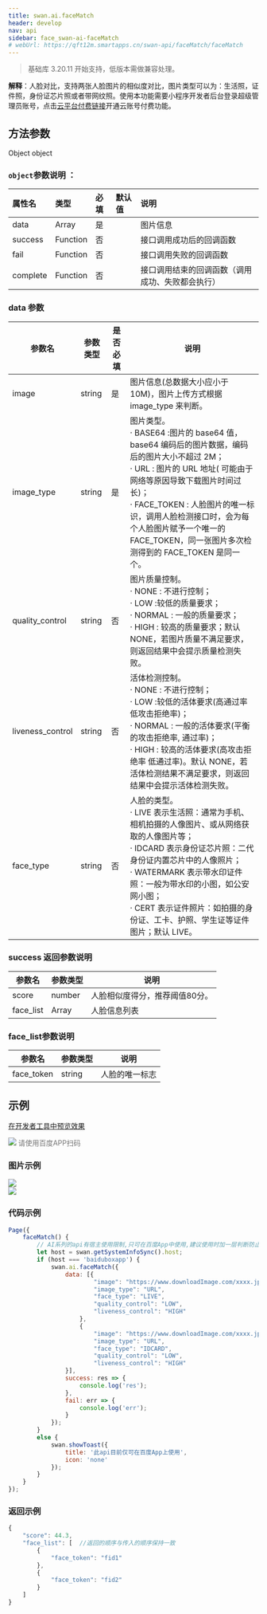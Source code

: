 ```yaml
---
title: swan.ai.faceMatch
header: develop
nav: api
sidebar: face_swan-ai-faceMatch
# webUrl: https://qft12m.smartapps.cn/swan-api/faceMatch/faceMatch
---
```


 

>基础库 3.20.11 开始支持，低版本需做兼容处理。

**解释**：人脸对比，支持两张人脸图片的相似度对比，图片类型可以为：生活照，证件照，身份证芯片照或者带网纹照。使用本功能需要小程序开发者后台登录超级管理员账号，点击[云平台付费链接](https://ai.baidu.com/ai-doc/FACE/Bk37c1m1n)开通云账号付费功能。

 
## 方法参数

Object object

### `object`参数说明 ：

|属性名 |类型  |必填 | 默认值 |说明|
|:---- |:---- |:---- |:----|:----|
|data | Array| 是 | | 图片信息 | 
|success | Function |  否 | |接口调用成功后的回调函数 | 
|fail | Function | 否 | | 接口调用失败的回调函数 | 
|complete|	Function|	否	| |接口调用结束的回调函数（调用成功、失败都会执行）|

### data  参数 

|参数名 | 参数类型 | 是否必填 |说明  | 
|---|---|---|---|
|image | string | 是 | 图片信息(总数据大小应小于 10M)，图片上传方式根据 image_type 来判断。 | 
|image_type | string | 是 | 图片类型。<br>  · BASE64 :图片的 base64 值，base64 编码后的图片数据，编码后的图片大小不超过 2M；<br> · URL : 图片的 URL 地址( 可能由于网络等原因导致下载图片时间过长)；<br> · FACE_TOKEN : 人脸图片的唯一标识，调用人脸检测接口时，会为每个人脸图片赋予一个唯一的 FACE_TOKEN，同一张图片多次检测得到的 FACE_TOKEN 是同一个。 | 
|quality_control | string | 否 | 图片质量控制。<br>  · NONE : 不进行控制；<br>  · LOW :较低的质量要求；<br>  · NORMAL : 一般的质量要求；<br>  · HIGH : 较高的质量要求；默认 NONE，若图片质量不满足要求，则返回结果中会提示质量检测失败。 | 
|liveness_control | string | 否 | 活体检测控制。<br>  · NONE : 不进行控制；<br>  · LOW :较低的活体要求(高通过率 低攻击拒绝率)；<br>  · NORMAL : 一般的活体要求(平衡的攻击拒绝率, 通过率)；<br>  · HIGH : 较高的活体要求(高攻击拒绝率 低通过率)。默认 NONE，若活体检测结果不满足要求，则返回结果中会提示活体检测失败。|
|face_type | string | 否 | 人脸的类型。<br>  · LIVE  表示生活照：通常为手机、相机拍摄的人像图片、或从网络获取的人像图片等；<br>  · IDCARD 表示身份证芯片照：二代身份证内置芯片中的人像照片；<br>  · WATERMARK  表示带水印证件照：一般为带水印的小图，如公安网小图；<br>  · CERT  表示证件照片：如拍摄的身份证、工卡、护照、学生证等证件图片；默认 LIVE。 | 

### success 返回参数说明 

|参数名 | 参数类型 | 说明 |  
|---|---|---|
|score|number |人脸相似度得分，推荐阈值80分。|
|face_list|Array|人脸信息列表|

### face_list参数说明 

|参数名 | 参数类型 | 说明 |  
|---|---|---|
|face_token|string |人脸的唯一标志|


## 示例

<a href="swanide://fragment/0c3aa8fb2214fce7ec54e01c8fd091ef1581336553712" title="在开发者工具中预览效果" target="_self">在开发者工具中预览效果</a>

<div class='scan-code-container'>
    <img src="https://b.bdstatic.com/miniapp/assets/images/doc_demo/faceMatch.png" class="demo-qrcode-image" />
    <font color=#777 12px>请使用百度APP扫码</font>
</div>

### 图片示例 
<div class="m-doc-custom-examples">
    <div class="m-doc-custom-examples-correct">
        <img src="https://b.bdstatic.com/miniapp/images/faceMatch.gif">
    </div>
    <div class="m-doc-custom-examples-correct">
        <img src="https://b.bdstatic.com/miniapp/images/faceMatch2.gif">
    </div>
    <div class="m-doc-custom-examples-correct">
        <img src=" ">
    </div>     
</div> 

### 代码示例 

```js
Page({
    faceMatch() {
        // AI系列的api有宿主使用限制,只可在百度App中使用,建议使用时加一层判断防止代码报未知错误
        let host = swan.getSystemInfoSync().host;
        if (host === 'baiduboxapp') {
            swan.ai.faceMatch({
                data: [{
                        "image": "https://www.downloadImage.com/xxxx.jpg",
                        "image_type": "URL",
                        "face_type": "LIVE",
                        "quality_control": "LOW",
                        "liveness_control": "HIGH"
                    },
                    {
                        "image": "https://www.downloadImage.com/xxxx.jpg",
                        "image_type": "URL",
                        "face_type": "IDCARD",
                        "quality_control": "LOW",
                        "liveness_control": "HIGH"
                }],
                success: res => {
                    console.log('res');
                },
                fail: err => {
                    console.log('err');
                }
            });
        }
        else {
            swan.showToast({
                title: '此api目前仅可在百度App上使用',
                icon: 'none'
            });
        }
    }
});
```

### 返回示例 

```js
{
    "score": 44.3,
    "face_list": [  //返回的顺序与传入的顺序保持一致
        {
            "face_token": "fid1"
        },
        {
            "face_token": "fid2"
        }
    ]
}

```
